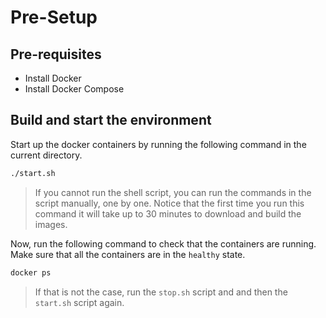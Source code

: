 # Pre-Setup

## Pre-requisites

- Install Docker
- Install Docker Compose

## Build and start the environment

Start up the docker containers by running the following command in the current directory.

```sh
./start.sh
```

>If you cannot run the shell script, you can run the commands in the script manually, one by one. Notice that the first time you run this command it will take up to 30 minutes to download and build the images.

Now, run the following command to check that the containers are running. Make sure that all the containers are in the `healthy` state.

```sh
docker ps
```

>If that is not the case, run the `stop.sh` script and and then the `start.sh` script again.
